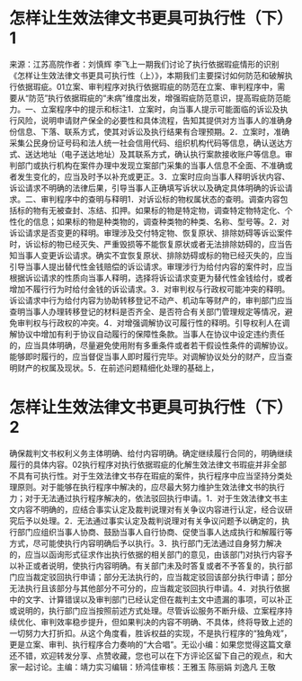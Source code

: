 # 怎样让生效法律文书更具可执行性（下）1

来源：江苏高院作者：刘慎辉 李飞上一期我们讨论了执行依据瑕疵情形的识别《怎样让生效法律文书更具可执行性（上）》，本期我们主要探讨如何防范和破解执行依据瑕疵。01立案、审判程序对执行依据瑕疵的防范在立案、审判程序中，需要从“防范”执行依据瑕疵的“未病”维度出发，增强瑕疵防范意识，提高瑕疵防范能力。一、立案程序中的提示和标注1．立案时，向当事人提示可能面临的诉讼及执行风险，说明申请财产保全的必要性和具体流程，告知其提供对方当事人的准确身份信息、下落、联系方式，使其对诉讼及执行结果有合理预期。2．立案时，准确采集公民身份证号码和法人统一社会信用代码、组织机构代码等信息，确认送达方式、送达地址（电子送达地址）及其联系方式，确认执行案款接收账户等信息。审判部门或执行机构在案件办理中发现立案部门采集的当事人信息不全面、不准确或者发生变化的，应当及时予以补充或更正。3．立案时应向当事人释明诉状内容、诉讼请求不明确的法律后果，引导当事人正确填写诉状以及确定具体明确的诉讼请求。二、审判程序中的查明与释明1．对诉讼标的物权属状态的查明。调查内容包括标的物有无被查封、冻结、扣押。如果标的物是特定物，调查特定物特定化、个性化的信息；如果标的物是种类物的，调查种类物的种类、名称、型号等。2．对诉讼请求是否变更的释明。审理涉及交付特定物、恢复原状、排除妨碍等诉讼案件时，诉讼标的物已经灭失、严重毁损等不能恢复原状或者无法排除妨碍的，应当告知当事人变更诉讼请求。确实不宜恢复原状、排除妨碍或标的物已经灭失的，应当引导当事人提出替代性金钱赔偿的诉讼请求。审理涉行为给付内容的案件时，应当根据诉讼请求的性质向当事人释明，选择将诉讼请求变更为替代性金钱给付，或者增加不履行行为时给付金钱的诉讼请求。3．对审判权与行政权可能冲突的释明。诉讼请求中行为给付内容为协助转移登记不动产、机动车等财产的，审判部门应当查明当事人办理转移登记的材料是否齐全、是否符合有关部门管理规定等情况，避免审判权与行政权的冲突。4．对增强调解协议可履行性的释明。引导权利人在调解协议中增加有利于协议自动履行的保障性条款。当事人在协议中设定违约责任的，应当具体明确，尽量避免使用附有多重条件或者若干假设性条件的调解协议。能够即时履行的，应当督促当事人即时履行完毕。对调解协议处分的财产，应当查明财产的权属及现状。5．在前述问题精细化处理的基础上，

# 怎样让生效法律文书更具可执行性（下）2

确保裁判文书权利义务主体明确、给付内容明确。确定继续履行合同的，明确继续履行的具体内容。02执行程序对执行依据瑕疵的化解生效法律文书瑕疵并非全部不具有可执行性。对于生效法律文书存在瑕疵的案件，执行程序中应当坚持分类处理原则。对于能够在执行程序中解决的，应尽最大努力维护生效法律文书的执行力；对于无法通过执行程序解决的，依法驳回执行申请。1．对于生效法律文书主文内容不明确的，应结合事实认定及裁判说理对有关争议内容进行认定，经合议研究后予以处理。2．无法通过事实认定及裁判说理对有关争议问题予以确定的，执行部门应组织当事人协商、鼓励当事人自行协商、促使当事人达成执行和解履行等方式，尽可能使执行内容明确后予以执行。3．执行部门无法通过自身努力解决的，应当以函询形式征求作出执行依据的相关部门的意见，由该部门对执行内容予以补正或者说明，使执行内容明确。有关部门未及时答复或者不予答复的，执行部门应当裁定驳回执行申请；部分无法执行的，应当裁定驳回该部分执行申请；部分无法执行且该部分与其他部分不可分的，应当裁定驳回执行申请。4．对执行依据中的文字、计算错误以及审判部门已经认定但在裁判主文中遗漏的事项，可以补正或说明的，执行部门应当按照前述方式处理。尽管诉讼服务不断升级、立案程序持续优化、审判效率稳步提升，但如果判决的内容不明确、不具体，终将导致上述的一切努力大打折扣。从这个角度看，胜诉权益的实现，不是执行程序的“独角戏”，更是立案、审判、执行程序合力奏响的“大合唱”。无讼小编：如果您觉得这篇文章还不错，欢迎转发分享、点赞收藏，您也可以在下方评论区留下自己的观点，和大家一起讨论。主编：靖力实习编辑：矫鸿佳审核：王雅玉 陈丽娟 刘逸凡 王敬

